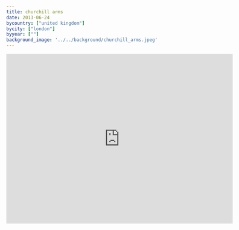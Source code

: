 ```yaml
---
title: churchill arms
date: 2013-06-24
bycountry: ["united kingdom"]
bycity: ["london"]
byyear: [""]
background_image: '../../background/churchill_arms.jpeg'
---
```


<iframe src="https://www.google.com/maps/embed?pb=!1m18!1m12!1m3!1d2483.3632134587333!2d-0.19734252299734098!3d51.50655211076482!2m3!1f0!2f0!3f0!3m2!1i1024!2i768!4f13.1!3m3!1m2!1s0x48760ffa31bd556d%3A0xb79f499e6e755934!2sChurchill%20Arms%2C%20London%20W8%207LN%2C%20UK!5e0!3m2!1sen!2sus!4v1701894778045!5m2!1sen!2sus" width="600" height="450" style="border:0;" allowfullscreen="" loading="lazy" referrerpolicy="no-referrer-when-downgrade"></iframe>
